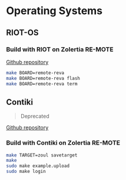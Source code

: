 # Operating Systems

## RIOT-OS

### Build with RIOT on Zolertia RE-MOTE

[Github repository](https://github.com/RIOT-OS/RIOT)

```bash
make BOARD=remote-reva
make BOARD=remote-reva flash
make BOARD=remote-reva term
```

## Contiki

> Deprecated

[Github repository](https://github.com/contiki-os/contiki)

### Build with Contiki on Zolertia RE-MOTE

```bash
make TARGET=zoul savetarget
make
sudo make example.upload
sudo make login
```
